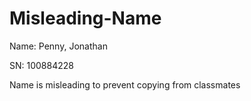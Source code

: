 # Misleading-Name
Name:  Penny, Jonathan

SN: 100884228

Name is misleading to prevent copying from classmates

